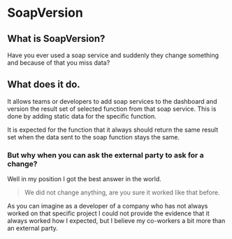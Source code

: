 # SoapVersion

## What is SoapVersion?
Have you ever used a soap service and suddenly they change something and because of that you miss data?

## What does it do.
It allows teams or developers to add soap services to the dashboard and version the result set of selected function from that soap service.
This is done by adding static data for the specific function.

It is expected for the function that it always should return the same result set when the data sent to the soap function stays the same.

### But why when you can ask the external party to ask for a change?
Well in my position I got the best answer in the world.

> We did not change anything, are you sure it worked like that before.

As you can imagine as a developer of a company who has not always worked on that specific project I could not provide the evidence that it always worked how I expected, but I believe my co-workers a bit more than an external party.